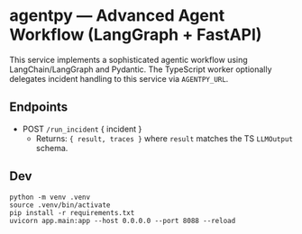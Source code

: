 # agentpy — Advanced Agent Workflow (LangGraph + FastAPI)

This service implements a sophisticated agentic workflow using LangChain/LangGraph and Pydantic. The TypeScript worker optionally delegates incident handling to this service via `AGENTPY_URL`.

## Endpoints
- POST `/run_incident` { incident }
  - Returns: `{ result, traces }` where `result` matches the TS `LLMOutput` schema.

## Dev
```
python -m venv .venv
source .venv/bin/activate
pip install -r requirements.txt
uvicorn app.main:app --host 0.0.0.0 --port 8088 --reload
```


